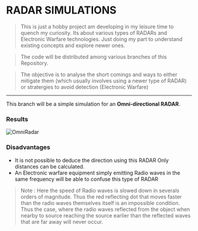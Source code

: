 # RADAR SIMULATIONS

> This is just a hobby project am developing in my leisure time to quench my curiosity. Its about various types of RADARs and Electronic Warfare technologies. Just doing my part to understand existing concepts and explore newer ones.

> The code will be distributed among various branches of this Repository.

> The objective is to analyse the short comings and ways to either mitigate them (which usually involves using a newer type of RADAR) or stratergies to avoid detection (Electronic Warfare)

---

This branch will be a simple simulation for an **Omni-directional RADAR**.

### Results

![OmniRadar](./results/omniradar.gif)

### Disadvantages

- It is not possible to deduce the direction using this RADAR
Only distances can be calculated.
- An Electronic warfare equipment simply emitting Radio waves in the same frequency will be able to confuse this type of RADAR

> Note : Here the speed of Radio waves is slowed down in severals orders of magnitude. Thus the red reflecting dot that moves faster than the radio waves themselves itself is an impossible condition. Thus the case, where the radio waves reflected from the object when nearby to source reaching the source earlier than the reflected waves that are far away will never occur.